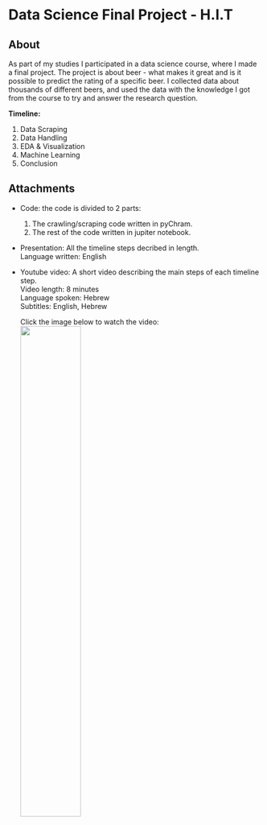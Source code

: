 # Data Science Final Project - H.I.T

## About 
As part of my studies I participated in a data science course, where I made a final project.
The project is about beer - what makes it great and is it possible to predict the rating of a specific beer.
I collected data about thousands of different beers, and used the data with the knowledge I got from the course to try and answer the research question.

**Timeline:**
1. Data Scraping 
2. Data Handling 
3. EDA & Visualization
4. Machine Learning 
5. Conclusion 

## Attachments
* Code:
  the code is divided to 2 parts:  
  1. The crawling/scraping code written in pyChram.  
  2. The rest of the code written in jupiter notebook.
    
* Presentation: 
  All the timeline steps decribed in length.  
  Language written: English

* Youtube video: 
  A short video describing the main steps of each timeline step.  
  Video length: 8 minutes  
  Language spoken: Hebrew  
  Subtitles: English, Hebrew
 
  Click the image below to watch the video:  
  [<img src="https://i.ytimg.com/vi/kMGCeuvlchA/maxresdefault.jpg" width="50%">](https://www.youtube.com/watch?v=kMGCeuvlchA&t=1s "Data Science Final Project")
